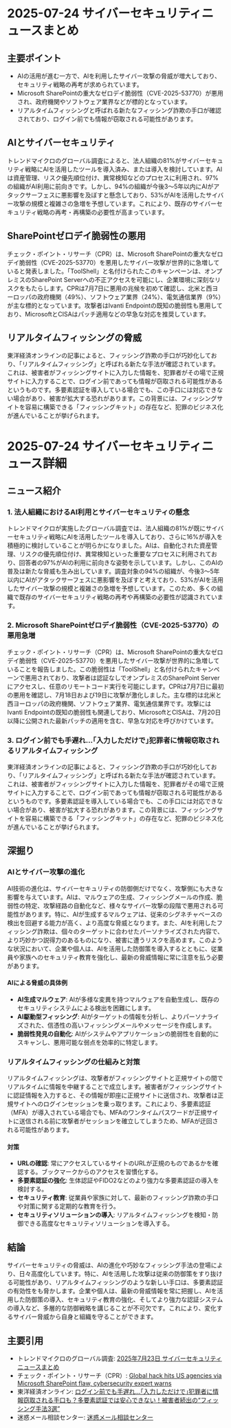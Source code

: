 # 2025-07-24 サイバーセキュリティニュースまとめ

## 主要ポイント

*   AIの活用が進む一方で、AIを利用したサイバー攻撃の脅威が増大しており、セキュリティ戦略の再考が求められています。
*   Microsoft SharePointの重大なゼロデイ脆弱性（CVE-2025-53770）が悪用され、政府機関やソフトウェア業界などが標的となっています。
*   リアルタイムフィッシングと呼ばれる新たなフィッシング詐欺の手口が確認されており、ログイン前でも情報が窃取される可能性があります。

## AIとサイバーセキュリティ

トレンドマイクロのグローバル調査によると、法人組織の81%がサイバーセキュリティ戦略にAIを活用したツールを導入済み、または導入を検討しています。AIは資産管理、リスク優先順位付け、異常検知などのプロセスに利用され、97%の組織がAI利用に前向きです。しかし、94%の組織が今後3〜5年以内にAIがアタックサーフェスに悪影響を及ぼすと懸念しており、53%がAIを活用したサイバー攻撃の規模と複雑さの急増を予想しています。これにより、既存のサイバーセキュリティ戦略の再考・再構築の必要性が高まっています。

## SharePointゼロデイ脆弱性の悪用

チェック・ポイント・リサーチ（CPR）は、Microsoft SharePointの重大なゼロデイ脆弱性（CVE-2025-53770）を悪用したサイバー攻撃が世界的に急増していると発表しました。「ToolShell」と名付けられたこのキャンペーンは、オンプレミスのSharePoint Serverへの不正アクセスを可能にし、企業環境に深刻なリスクをもたらします。CPRは7月7日に悪用の兆候を初めて確認し、北米と西ヨーロッパの政府機関（49%）、ソフトウェア業界（24%）、電気通信業界（9%）が主な標的となっています。攻撃者はIvanti Endpointの既知の脆弱性も悪用しており、MicrosoftとCISAはパッチ適用などの早急な対応を推奨しています。

## リアルタイムフィッシングの脅威

東洋経済オンラインの記事によると、フィッシング詐欺の手口が巧妙化しており、「リアルタイムフィッシング」と呼ばれる新たな手法が確認されています。これは、被害者がフィッシングサイトに入力した情報を、犯罪者がその場で正規サイトに入力することで、ログイン前であっても情報が窃取される可能性があるというものです。多要素認証を導入している場合でも、この手口には対応できない場合があり、被害が拡大する恐れがあります。この背景には、フィッシングサイトを容易に構築できる「フィッシングキット」の存在など、犯罪のビジネス化が進んでいることが挙げられます。

# 2025-07-24 サイバーセキュリティニュース詳細

## ニュース紹介

### 1. 法人組織におけるAI利用とサイバーセキュリティの懸念

トレンドマイクロが実施したグローバル調査では、法人組織の81%が既にサイバーセキュリティ戦略にAIを活用したツールを導入しており、さらに16%が導入を積極的に検討していることが明らかになりました。AIは、自動化された資産管理、リスクの優先順位付け、異常検知といった重要なプロセスに利用されており、回答者の97%がAIの利用に前向きな姿勢を示しています。しかし、このAIの普及は新たな脅威も生み出しています。調査対象の94%の組織が、今後3〜5年以内にAIがアタックサーフェスに悪影響を及ぼすと考えており、53%がAIを活用したサイバー攻撃の規模と複雑さの急増を予想しています。このため、多くの組織で既存のサイバーセキュリティ戦略の再考や再構築の必要性が認識されています。

### 2. Microsoft SharePointゼロデイ脆弱性（CVE-2025-53770）の悪用急増

チェック・ポイント・リサーチ（CPR）は、Microsoft SharePointの重大なゼロデイ脆弱性（CVE-2025-53770）を悪用したサイバー攻撃が世界的に急増していることを報告しました。この脆弱性は「ToolShell」と名付けられたキャンペーンで悪用されており、攻撃者は認証なしでオンプレミスのSharePoint Serverにアクセスし、任意のリモートコード実行を可能にします。CPRは7月7日に最初の悪用を確認し、7月18日および19日に攻撃が激化しました。主な標的は北米と西ヨーロッパの政府機関、ソフトウェア業界、電気通信業界です。攻撃にはIvanti Endpointの既知の脆弱性も関連しており、MicrosoftとCISAは、7月20日以降に公開された最新パッチの適用を含む、早急な対応を呼びかけています。

### 3. ログイン前でも手遅れ…｢入力しただけで｣犯罪者に情報窃取されるリアルタイムフィッシング

東洋経済オンラインの記事によると、フィッシング詐欺の手口が巧妙化しており、「リアルタイムフィッシング」と呼ばれる新たな手法が確認されています。これは、被害者がフィッシングサイトに入力した情報を、犯罪者がその場で正規サイトに入力することで、ログイン前であっても情報が窃取される可能性があるというものです。多要素認証を導入している場合でも、この手口には対応できない場合があり、被害が拡大する恐れがあります。この背景には、フィッシングサイトを容易に構築できる「フィッシングキット」の存在など、犯罪のビジネス化が進んでいることが挙げられます。

## 深掘り

### AIとサイバー攻撃の進化

AI技術の進化は、サイバーセキュリティの防御側だけでなく、攻撃側にも大きな影響を与えています。AIは、マルウェアの生成、フィッシングメールの作成、脆弱性の特定、攻撃経路の自動化など、様々なサイバー攻撃の段階で悪用される可能性があります。特に、AIが生成するマルウェアは、従来のシグネチャベースの検出を回避する能力が高く、より高度な脅威となります。また、AIを利用したフィッシング詐欺は、個々のターゲットに合わせたパーソナライズされた内容で、より巧妙かつ説得力のあるものになり、被害に遭うリスクを高めます。このような状況において、企業や個人は、AIを活用した防御策を導入するとともに、従業員や家族へのセキュリティ教育を強化し、最新の脅威情報に常に注意を払う必要があります。

#### AIによる脅威の具体例

*   **AI生成マルウェア**: AIが多様な変異を持つマルウェアを自動生成し、既存のセキュリティシステムによる検出を困難にします。
*   **AI駆動型フィッシング**: AIがターゲットの情報を分析し、よりパーソナライズされた、信憑性の高いフィッシングメールやメッセージを作成します。
*   **脆弱性発見の自動化**: AIがシステムやアプリケーションの脆弱性を自動的にスキャンし、悪用可能な弱点を効率的に特定します。

### リアルタイムフィッシングの仕組みと対策

リアルタイムフィッシングは、攻撃者がフィッシングサイトと正規サイトの間でリアルタイムに情報を中継することで成立します。被害者がフィッシングサイトに認証情報を入力すると、その情報が即座に正規サイトに送信され、攻撃者は正規サイトへのログインセッションを乗っ取ります。これにより、多要素認証（MFA）が導入されている場合でも、MFAのワンタイムパスワードが正規サイトに送信される前に攻撃者がセッションを確立してしまうため、MFAが迂回される可能性があります。

#### 対策

*   **URLの確認**: 常にアクセスしているサイトのURLが正規のものであるかを確認する。ブックマークからのアクセスを習慣化する。
*   **多要素認証の強化**: 生体認証やFIDO2などのより強力な多要素認証の導入を検討する。
*   **セキュリティ教育**: 従業員や家族に対して、最新のフィッシング詐欺の手口や対策に関する定期的な教育を行う。
*   **セキュリティソリューションの導入**: リアルタイムフィッシングを検知・防御できる高度なセキュリティソリューションを導入する。

## 結論

サイバーセキュリティの脅威は、AIの進化や巧妙なフィッシング手法の登場により、日々高度化しています。特に、AIを活用した攻撃は従来の防御策をすり抜ける可能性があり、リアルタイムフィッシングのような新しい手口は、多要素認証の有効性をも脅かします。企業や個人は、最新の脅威情報を常に把握し、AIを活用した防御策の導入、セキュリティ教育の強化、そしてより強力な認証システムの導入など、多層的な防御戦略を講じることが不可欠です。これにより、変化するサイバー脅威から自身と組織を守ることができます。

## 主要引用

*   トレンドマイクロのグローバル調査: [2025年7月23日 サイバーセキュリティニュースまとめ](https://note.com/clever_chives813/n/nd0227714acef)
*   チェック・ポイント・リサーチ（CPR）: [Global hack hits US agencies via Microsoft SharePoint flaw, cybersecurity expert warns](https://kfoxtv.com/news/nation-world/global-hack-hits-us-agencies-via-microsoft-sharepoint-flaw-cybersecurity-expert-warns-hackers-sharepoint-web-based-collaborative-platform-internal-command-center-passwords-documents-spreadsheets-usernames)
*   東洋経済オンライン: [ログイン前でも手遅れ…｢入力しただけで｣犯罪者に情報窃取される手口も？多要素認証では安心できない！被害者続出の“フィッシング手法3選”](https://toyokeizai.net/articles/-/891038?display=b)
*   迷惑メール相談センター: [迷惑メール相談センター](https://www.dekyo.or.jp/soudan/index.html)


